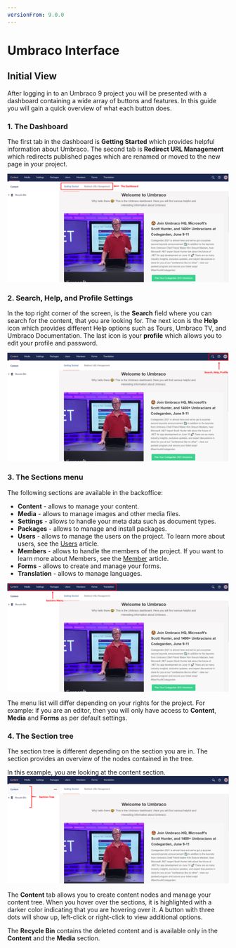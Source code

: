 ```yaml
---
versionFrom: 9.0.0
---
```


# Umbraco Interface

## Initial View

After logging in to an Umbraco 9 project you will be presented with a dashboard containing a wide array of buttons and features. In this guide you will gain a quick overview of what each button does.

### 1. The Dashboard

The first tab in the dashboard is **Getting Started** which provides helpful information about Umbraco. The second tab is **Redirect URL Management** which redirects published pages which are renamed or moved to the new page in your project.

![The Dashboard](images/The-Dashboards-v9.png)

### 2. Search, Help, and Profile Settings

In the top right corner of the screen, is the **Search** field where you can search for the content, that you are looking for. The next icon is the **Help** icon which provides different Help options such as Tours, Umbraco TV, and Umbraco Documentation.
The last icon is your **profile** which allows you to edit your profile and password.

![Search, help and profile.](images/Search-and-help-v9.png)

### 3. The Sections menu

The following sections are available in the backoffice:

- **Content** - allows to manage your content.
- **Media** - allows to manage images and other media files.
- **Settings** - allows to handle your meta data such as document types.
- **Packages** - allows to manage and install packages.
- **Users** - allows to manage the users on the project. To learn more about users, see the [Users](../../../../Getting-Started/Data/Users/) article.
- **Members** - allows to handle the members of the project. If you want to learn more about Members, see the [Member](../../../../Getting-Started/Data/Members/) article.
- **Forms** - allows to create and manage your forms.
- **Translation** - allows to manage languages.  

![The Sections Menu.](images/The-Section-Menu-v9.png)

The menu list will differ depending on your rights for the project. For example: if you are an editor, then you will only have access to **Content**, **Media** and **Forms** as per default settings.

### 4. The Section tree

The section tree is different depending on the section you are in. The section provides an overview of the nodes contained in the tree.

In this example, you are looking at the content section.
![This is an arrow that points to the section tree on the left.](images/The-Section-Tree-v9.png)

The **Content** tab allows you to create content nodes and manage your content tree. When you hover over the sections, it is highlighted with a darker color indicating that you are hovering over it. A button with three dots will show up, left-click or right-click to view additional options.

The **Recycle Bin** contains the deleted content and is available only in the **Content** and the **Media** section.
